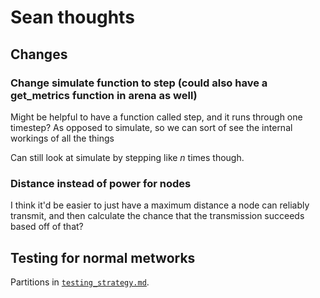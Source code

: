 # Sean thoughts

## Changes

### Change simulate function to step (could also have a get_metrics function in arena as well)

Might be helpful to have a function called step, and it runs through one timestep? As opposed to simulate, so we can sort of see the internal workings of all the things

Can still look at simulate by stepping like $n$ times though.

### Distance instead of power for nodes

I think it'd be easier to just have a maximum distance a node can reliably transmit, and then calculate the chance that the transmission succeeds based off of that?

## Testing for normal metworks

Partitions in [`testing_strategy.md`](./mesh/tests/testing_strategy.md).
